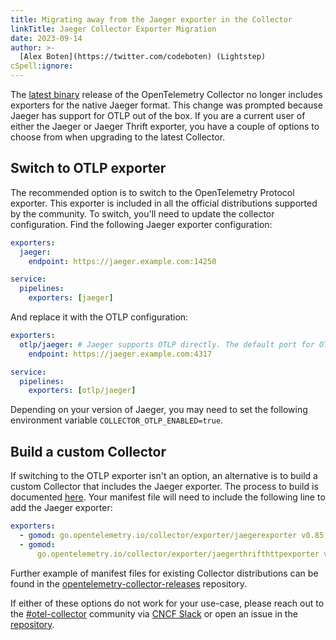```yaml
---
title: Migrating away from the Jaeger exporter in the Collector
linkTitle: Jaeger Collector Exporter Migration
date: 2023-09-14
author: >-
  [Alex Boten](https://twitter.com/codeboten) (Lightstep)
cSpell:ignore:
---
```


The
[latest binary](https://github.com/open-telemetry/opentelemetry-collector-releases/releases/tag/v0.85.0)
release of the OpenTelemetry Collector no longer includes exporters for the
native Jaeger format. This change was prompted because Jaeger has support for
OTLP out of the box. If you are a current user of either the Jaeger or Jaeger
Thrift exporter, you have a couple of options to choose from when upgrading to
the latest Collector.

## Switch to OTLP exporter

The recommended option is to switch to the OpenTelemetry Protocol exporter. This
exporter is included in all the official distributions supported by the
community. To switch, you'll need to update the collector configuration. Find
the following Jaeger exporter configuration:

```yaml
exporters:
  jaeger:
    endpoint: https://jaeger.example.com:14250

service:
  pipelines:
    exporters: [jaeger]
```

And replace it with the OTLP configuration:

```yaml
exporters:
  otlp/jaeger: # Jaeger supports OTLP directly. The default port for OTLP/gRPC is 4317
    endpoint: https://jaeger.example.com:4317

service:
  pipelines:
    exporters: [otlp/jaeger]
```

Depending on your version of Jaeger, you may need to set the following
environment variable `COLLECTOR_OTLP_ENABLED=true`.

## Build a custom Collector

If switching to the OTLP exporter isn't an option, an alternative is to build a
custom Collector that includes the Jaeger exporter. The process to build is
documented [here](https://opentelemetry.io/docs/collector/custom-collector/).
Your manifest file will need to include the following line to add the Jaeger
exporter:

```yaml
exporters:
  - gomod: go.opentelemetry.io/collector/exporter/jaegerexporter v0.85.0
  - gomod:
      go.opentelemetry.io/collector/exporter/jaegerthrifthttpexporter v0.85.0
```

Further example of manifest files for existing Collector distributions can be
found in the
[opentelemetry-collector-releases](https://github.com/open-telemetry/opentelemetry-collector-releases/blob/main/distributions/otelcol)
repository.

If either of these options do not work for your use-case, please reach out to
the [#otel-collector](https://cloud-native.slack.com/archives/C01N6P7KR6W) community via [CNCF Slack](https://slack.cncf.io) or open an
issue in the
[repository](https://github.com/open-telemetry/opentelemetry-collector-contrib/issues/new/choose).
